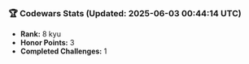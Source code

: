 ### 🏆 Codewars Stats (Updated: 2025-06-03 00:44:14 UTC)

- **Rank:** 8 kyu
- **Honor Points:** 3
- **Completed Challenges:** 1
